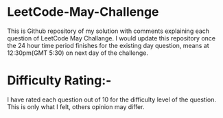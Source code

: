 # LeetCode-May-Challenge
This is Github repository of my solution with comments explaining each question of LeetCode May Challange.
I would update this repository once the 24 hour time period finishes for the existing day question, means at 12:30pm(GMT 5:30) on next day
of the challenge.

# Difficulty Rating:- 
  I have rated each question out of 10 for the difficulty level of the question. This is only what I felt, others opinion may differ.

